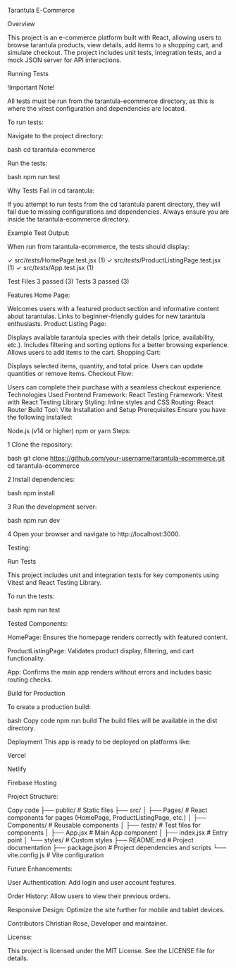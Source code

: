 Tarantula E-Commerce

Overview

This project is an e-commerce platform built with React, allowing users to browse tarantula products, view details, add items to a shopping cart, and simulate checkout. The project includes unit tests, integration tests, and a mock JSON server for API interactions.

Running Tests

!Important Note!

All tests must be run from the tarantula-ecommerce directory, as this is where the vitest configuration and dependencies are located.

To run tests:

Navigate to the project directory:

bash
cd tarantula-ecommerce

Run the tests:

bash
npm run test

Why Tests Fail in cd tarantula:

If you attempt to run tests from the cd tarantula parent directory, they will fail due to missing configurations and dependencies. Always ensure you are inside the tarantula-ecommerce directory.

Example Test Output:

When run from tarantula-ecommerce, the tests should display:

✓ src/_tests_/HomePage.test.jsx (1)
✓ src/_tests_/ProductListingPage.test.jsx (1)
✓ src/_tests_/App.test.jsx (1)

Test Files  3 passed (3)
     Tests  3 passed (3)

Features
Home Page:

Welcomes users with a featured product section and informative content about tarantulas.
Links to beginner-friendly guides for new tarantula enthusiasts.
Product Listing Page:

Displays available tarantula species with their details (price, availability, etc.).
Includes filtering and sorting options for a better browsing experience.
Allows users to add items to the cart.
Shopping Cart:

Displays selected items, quantity, and total price.
Users can update quantities or remove items.
Checkout Flow:

Users can complete their purchase with a seamless checkout experience.
Technologies Used
Frontend Framework: React
Testing Framework: Vitest with React Testing Library
Styling: Inline styles and CSS
Routing: React Router
Build Tool: Vite
Installation and Setup
Prerequisites
Ensure you have the following installed:

Node.js (v14 or higher)
npm or yarn
Steps:

1 Clone the repository:

bash
git clone https://github.com/your-username/tarantula-ecommerce.git
cd tarantula-ecommerce

2 Install dependencies:

bash
npm install

3 Run the development server:

bash
npm run dev

4 Open your browser and navigate to http://localhost:3000.

Testing:

Run Tests

This project includes unit and integration tests for key components using Vitest and React Testing Library.

To run the tests:

bash
npm run test

Tested Components:

HomePage: Ensures the homepage renders correctly with featured content.

ProductListingPage: Validates product display, filtering, and cart functionality.

App: Confirms the main app renders without errors and includes basic routing checks.



Build for Production

To create a production build:

bash
Copy code
npm run build
The build files will be available in the dist directory.

Deployment
This app is ready to be deployed on platforms like:

Vercel

Netlify

Firebase Hosting

Project Structure:

Copy code
├── public/             # Static files
├── src/
│   ├── Pages/          # React components for pages (HomePage, ProductListingPage, etc.)
│   ├── Components/     # Reusable components
│   ├── _tests_/        # Test files for components
│   ├── App.jsx         # Main App component
│   ├── index.jsx       # Entry point
│   └── styles/         # Custom styles
├── README.md           # Project documentation
├── package.json        # Project dependencies and scripts
└── vite.config.js      # Vite configuration

Future Enhancements:

User Authentication: Add login and user account features.

Order History: Allow users to view their previous orders.

Responsive Design: Optimize the site further for mobile and tablet devices.

Contributors
Christian Rose,
Developer and maintainer.

License:

This project is licensed under the MIT License. See the LICENSE file for details.

